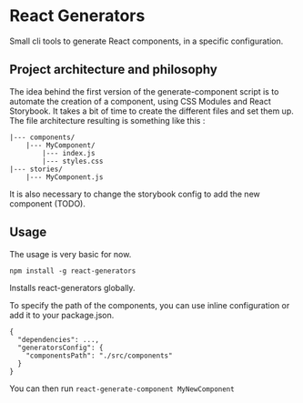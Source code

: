 # React Generators

Small cli tools to generate React components, in a specific configuration.

## Project architecture and philosophy

The idea behind the first version of the generate-component script is to automate the creation of a component, using CSS Modules and React Storybook. It takes a bit of time to create the different files and set them up. The file architecture resulting is something like this :

```
|--- components/
    |--- MyComponent/
        |--- index.js
        |--- styles.css
|--- stories/
    |--- MyComponent.js
```

It is also necessary to change the storybook config to add the new component (TODO).

## Usage

The usage is very basic for now.

```
npm install -g react-generators
```

Installs react-generators globally.

To specify the path of the components, you can use inline configuration or add it to your package.json.

```
{
  "dependencies": ...,
  "generatorsConfig": {
    "componentsPath": "./src/components"
  }
}
```

You can then run ``react-generate-component MyNewComponent``
